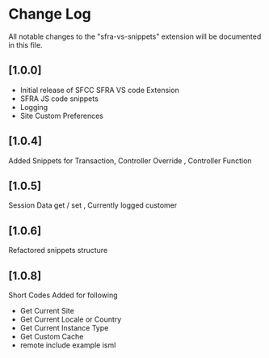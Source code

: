 # Change Log

All notable changes to the "sfra-vs-snippets" extension will be documented in this file.

## [1.0.0]

- Initial release of SFCC SFRA VS code Extension
- SFRA JS code snippets
- Logging
- Site Custom Preferences


## [1.0.4]

Added Snippets for Transaction, Controller Override , Controller Function


## [1.0.5]

Session Data get / set , Currently logged customer 

## [1.0.6]

Refactored snippets structure

## [1.0.8]
Short Codes Added for following
- Get Current Site
- Get Current Locale or Country
- Get Current Instance Type
- Get Custom Cache
- remote include example isml
